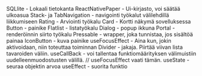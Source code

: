 SQLlite - Lokaali tietokanta
ReactNativePaper - Ui-kirjasto, voi säätää ulkoasua
Stack- ja TabNavigation - navigointi työkalut välilehdillä liikkumiseen
Rating - Arviointi työkalu
Card - Kortti näkymä sovelluksessa
Button - painike
Flatlist - listatyökalu
Dialog - popup ikkuna
Portal - renderöinnin siirto työkalu
Pressable - wrapper, joka tunnistaa, jos sisältöä painaa
IconButton - kuva painike
useFocusEffect - Aina kun, jokin aktivoidaan, niin toteuttaa toiminnan
Divider - jakaja. Piirtää viivan lista tavaroiden väliin.
useCallBack - voi tallentaa funktiomäärityksen välimuistiin uudelleenmuodostusten välillä. // useFocusEffect vaati tämän.
useState - seuraa objektin arvoa
useEffect - suorita funktio

